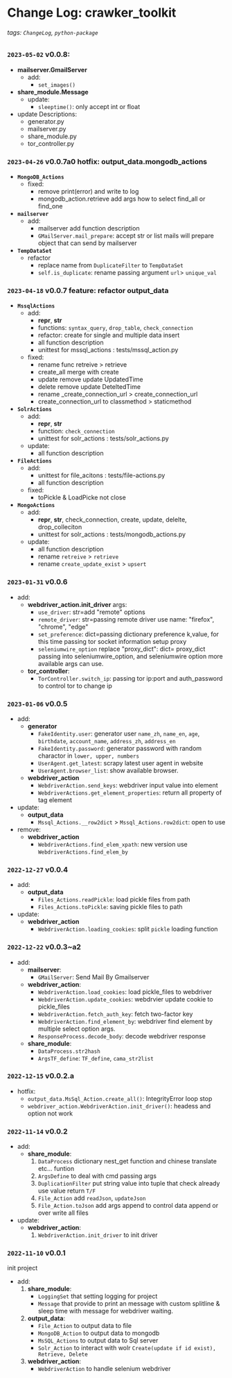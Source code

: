 # Change Log: crawker_toolkit
###### tags: `ChangeLog`, `python-package`

### `2023-05-02` **v0.0.8**: 
- **mailserver.GmailServer**
    - add:
        - `set_images()`
- **share_module.Message**
    - update:
        - `sleeptime()`: only accept int or float
- update Descriptions:
    - generator.py 
    - mailserver.py
    - share_module.py
    - tor_controller.py

### `2023-04-26` **v0.0.7a0** hotfix: output_data.mongodb_actions
- **`MongoDB_Actions`**
    - fixed: 
        - remove print(error) and write to log
        - mongodb_action.retrieve add args how to select find_all or find_one
- **`mailserver`**
     - add:
         - mailserver add function description
         - `GMailServer.mail_prepare`: accept str or list mails will prepare object that can send by mailserver
- **`TempDataSet`**
    - refactor
        - replace name from `DuplicateFilter` to `TempDataSet`
        - `self.is_duplicate`: rename passing argument `url`> `unique_val`


### `2023-04-18` **v0.0.7** feature: **refactor output_data**
- **`MssqlActions`**
    - add:
        - __repr__, __str__
        - functions: `syntax_query`, `drop_table`, `check_connection`
        - refactor: create for single and multiple data insert
        - all function description
        - unittest for mssql_actions : tests/mssql_action.py
    - fixed:
        - rename func retreive > retrieve
        - create_all merge with create
        - update remove update UpdatedTime
        - delete remove update DeteltedTime
        - rename _create_connection_url > create_connection_url
        - create_connection_url to classmethod > staticmethod
- **`SolrActions`**
    - add:
        - __repr__, __str__
        - function: `check_connection`
        - unittest for solr_actions : tests/solr_actions.py
    - update:
        - all function description
- **`FileActions`**
    - add:
        - unittest for file_acitons : tests/file-actions.py
        - all function description
    - fixed:
        - toPickle & LoadPicke not close
- **`MongoActions`**
    - add:
        - __repr__, __str__, check_connection, create, update, delelte, drop_colleciton
        - unittest for solr_actions : tests/mongodb_actions.py
    - update:
        - all function description
        - rename `retreive` > `retrieve`
        - rename `create_update_exist` > `upsert`

### `2023-01-31` **v0.0.6**
- add:
    - **webdriver_action.init_driver** args:
        - `use_driver`: str=add "remote" options
        - `remote_driver`: str=passing remote driver use name: "firefox", "chrome", "edge"
        - `set_preference`: dict=passing dictionary preference k,value, for this time passing tor socket information setup proxy
        - `seleniumwire_option` replace "proxy_dict": dict= proxy_dict passing into seleniumwire_option, and seleniumwire option more available args can use.
    - **tor_controller**:
        - `TorController.switch_ip`: passing tor ip:port and auth_password to control tor to change ip
    
### `2023-01-06` **v0.0.5**
- add:
    - **generator**
        - `FakeIdentity.user`: generator user `name_zh`, `name_en`, `age`, `birthdate`, `account_name`, `address_zh`, `address_en`
        - `FakeIdentity.password`: generator password with random charactor in `lower, upper, numbers`
        - `UserAgent.get_latest`: scrapy latest user agent in website
        - `UserAgent.browser_list`: show available browser.
    - **webdriver_action**
        - `WebdriverAction.send_keys`: webdriver input value into element
        - `WebdriverActions.get_element_properties`: return all property of tag element 
- update:
    - **output_data**
        - `Mssql_Actions.__row2dict` > `Mssql_Actions.row2dict`: open to use
- remove:
    - **webdriver_action**
        - `WebdriverActions.find_elem_xpath`: new version use `WebdriverActions.find_elem_by`
        

### `2022-12-27` **v0.0.4**
- add:
    - **output_data**
        - `Files_Actions.readPickle`: load pickle files from path
        - `Files_Actions.toPickle`: saving pickle files to path
- update:
    - **webdriver_action**
        - `WebdriverAction.loading_cookies`: split `pickle` loading function

### `2022-12-22` **v0.0.3~a2**
- add:
    - **mailserver**:
        - `GMailServer`: Send Mail By Gmailserver
    - **webdriver_action**: 
        - `WebdriverAction.load_cookies`: load pickle_files to webdriver
        - `WebdriverAction.update_cookies`: webdrvier update cookie to pickle_files
        - `WebdriverAction.fetch_auth_key`: fetch two-factor key
        - `WebdriverAction.find_element_by`: webdriver find element by multiple select option args.
        - `ResponseProcess.decode_body`: decode webdriver response
    - **share_module**:
        - `DataProcess.str2hash`
        - `ArgsTF_define`: `TF_define`, `cama_str2list`

### `2022-12-15` **v0.0.2.a**
- hotfix:
    - `output_data.MsSql_Action.create_all()`: IntegrityError loop stop
    - `webdriver_action.WebdriverAction.init_driver()`: headess and option not work
            
### `2022-11-14` **v0.0.2**
- add:
    - **share_module**:
        1. `DataProcess` dictionary nest_get function and chinese translate etc... funtion
        2. `ArgsDefine` to deal with cmd passing args
        3. `DuplicationFilter` put string value into tuple that check already use value return `T/F`
        4. `File_Action` add `readJson`, `updateJson`
        5. `File_Action.toJson` add args append to control data append or over write all files
- update:
    - **webdriver_action**:
        1. `WebdriverAction.init_driver` to init driver

### `2022-11-10` **v0.0.1**
init project
- add:
    1. **share_module**:
        - `LoggingSet` that setting logging for project
        - `Message` that provide to print an message with custom splitline & sleep time with message for webdriver waiting.
    2. **output_data**:
        - `File_Action` to output data to file
        - `MongoDB_Action` to output data to mongodb
        - `MsSQL_Actions` to output data to Sql server
        - `Solr_Action` to interact with wolr `Create(update if id exist), Retrieve, Delete`
    3. **webdriver_action**:
        - `WebdriverAction` to handle selenium webdriver 